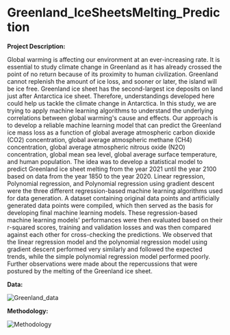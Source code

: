 # Greenland_IceSheetsMelting_Prediction

**Project Description:**  

Global warming is affecting our environment at an ever-increasing rate. It is essential to study climate change in Greenland as it has already crossed the point of no return because of its proximity to human civilization. Greenland cannot replenish the amount of ice loss, and sooner or later, the island will be ice free. Greenland ice sheet has the second-largest ice deposits on land just after Antarctica ice sheet. Therefore, understandings developed here could help us tackle the climate change in Antarctica. In this study, we are trying to apply machine learning algorithms to understand the underlying correlations between global warming's cause and effects. Our approach is to develop a reliable machine learning model that can predict the Greenland ice mass loss as a function of global average atmospheric carbon dioxide (CO2) concentration, global average atmospheric methane (CH4) concentration, global average atmospheric nitrous oxide (N2O) concentration, global mean sea level, global average surface temperature, and human population. The idea was to develop a statistical model to predict Greenland ice sheet melting from the year 2021 until the year 2100 based on data from the year 1850 to the year 2020. Linear regression, Polynomial regression, and Polynomial regression using gradient descent were the three different regression-based machine learning algorithms used for data generation. A dataset containing original data points and artificially generated data points were compiled, which then served as the basis for developing final machine learning models. These regression-based machine learning models' performances were then evaluated based on their r-squared scores, training and validation losses and was then compared against each other for cross-checking the predictions. We observed that the linear regression model and the polynomial regression model using gradient descent performed very similarly and followed the expected trends, while the simple polynomial regression model performed poorly. Further observations were made about the repercussions that were postured by the melting of the Greenland ice sheet.  

**Data:**

![Greenland_data](https://i.postimg.cc/C5GhT8mH/Screenshot-1489.png)





**Methodology:**

![Methodology](https://i.postimg.cc/qRGbPM26/Screenshot-1490.png)
